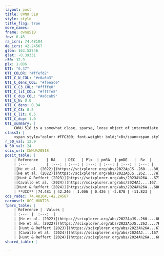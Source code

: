 ```yaml
---
layout: post
title: CWNU 518
style: style
title_flag: true
more_names: 
fname: cwnu518
fov: 0.43
ra_icrs: 74.48104
de_icrs: 42.24567
glon: 163.52746
glat: -0.39331
r50: 12.9
plx: 1.006
UTI: "0.37"
UTI_COLOR: "#ffefd2"
UTI_C_N_COL: "#e0a6b3"
UTI_C_dens_COL: "#feeace"
UTI_C_C3_COL: "#ffffe8"
UTI_C_lit_COL: "#ffffe8"
UTI_C_dup_COL: "#a6cab9"
UTI_C_N: 0.0
UTI_C_dens: 0.34
UTI_C_C3: 0.5
UTI_C_lit: 0.5
UTI_C_dup: 1.0
UTI_summary: |
    CWNU 518 is a somewhat close, sparse, loose object of intermediate C3 quality. It was recently reported but it is moderately studied in the literature.<br><br><span style="color: #99180f; font-weight: bold;">Warning: </span>contains less than 25 stars with <i>P>0.5</i> estimated.
class3: |
    <span style="color: #FFC300; font-weight: bold;">B</span><span style="color: #FFC300; font-weight: bold;">B</span>
r_50_val: 12.9
N_50_val: 24
scix_url: CWNU%20518
posit_table: |
    | Reference    | RA    | DEC   | Plx  | pmRA  | pmDE   |  Rv  |
    | :---         | :---: | :---: | :---: | :---: | :---: | :---: |
    |[He et al. (2022)](https://scixplorer.org/abs/2022ApJS..260....8H) | 74.508 | 42.207 | 1.0 | 0.41 | -2.88 | -- |
    |[He et al. (2022)](https://scixplorer.org/abs/2022ApJS..262....7H) | 74.443 | 42.196 | 1.007 | 0.404 | -2.883 | -- |
    |[Hunt & Reffert (2023)](https://scixplorer.org/abs/2023A%26A...673A.114H) | 74.409 | 42.238 | 0.985 | 0.448 | -2.868 | -21.319 |
    |[Cavallo et al. (2024)](https://scixplorer.org/abs/2024AJ....167...12C) | 74.5 | 42.222 | 0.996 | -- | -- | -- |
    |[Hunt & Reffert (2024)](https://scixplorer.org/abs/2024A%26A...686A..42H) | 74.409 | 42.238 | 0.985 | 0.448 | -2.868 | -21.319 |
    | **UCC** |74.481 | 42.246 | 1.006 | 0.426 | -2.878 | -11.823 | 
cds_radec: 74.48104,+42.24567
carousel: UCC_HUNT23
fpars_table: |
    | Reference |  Values |
    | :---  |  :---:  |
    | [He et al. (2022)](https://scixplorer.org/abs/2022ApJS..260....8H) | `AG=0.75, m-M=9.45, logAge=7.5, Z=0.002` |
    | [He et al. (2022)](https://scixplorer.org/abs/2022ApJS..262....7H) | `A0=0.7, logAge=7.6` |
    | [Hunt & Reffert (2023)](https://scixplorer.org/abs/2023A%26A...673A.114H) | `AV50=0.533, diffAV50=0.611, MOD50=9.884, logAge50=7.979` |
    | [Cavallo et al. (2024)](https://scixplorer.org/abs/2024AJ....167...12C) | `AV50=0.85, dMod50=9.99, logAge50=7.87, [Fe/H]50=-0.21` |
    | [Hunt & Reffert (2024)](https://scixplorer.org/abs/2024A%26A...686A..42H) | `MassJ=67.9188` |
shared_table: |
    
---
```

